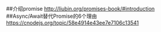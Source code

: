 ##介绍promise
    http://liubin.org/promises-book/#introduction
##Async/Await替代Promise的6个理由
    https://cnodejs.org/topic/58e4914e43ee7e7106c13541